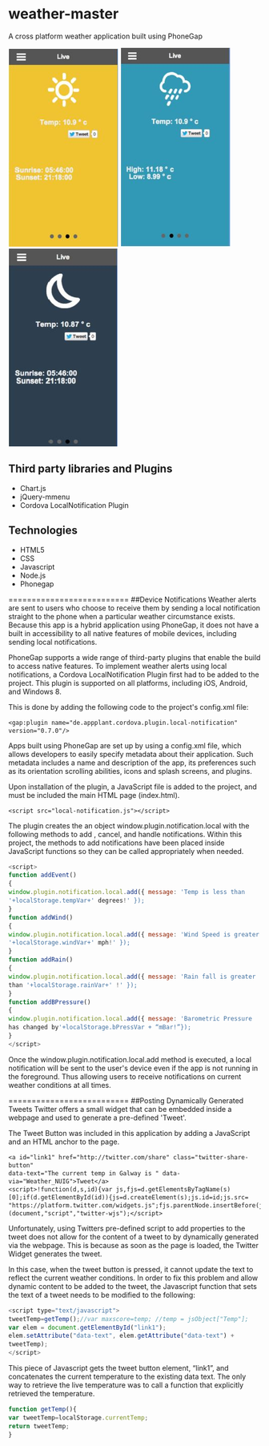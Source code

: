 # weather-master
A cross platform weather application built using PhoneGap


![Alt text](/screenshot1.JPG?raw=true "Screenshot #1: Warm Weather")
![Alt text](/screenshot2.JPG?raw=true "Screenshot #2: Cold Weather")
![Alt text](/screenshot3.JPG?raw=true "Screenshot #3: Night Time")


## Third party libraries and Plugins
* Chart.js
* jQuery-mmenu
* Cordova LocalNotification Plugin

## Technologies
* HTML5
* CSS
* Javascript
* Node.js
* Phonegap

==========================
##Device Notifications
Weather alerts are sent to users who choose to receive them by sending a local notification straight to
the phone when a particular weather circumstance exists. Because this app is a hybrid
application using PhoneGap, it does not have a built in accessibility to all native features of mobile
devices, including sending local notifications.

PhoneGap supports a wide range of third-party plugins that enable the build to access native
features. To implement weather alerts using local notifications, a Cordova LocalNotification Plugin
first had to be added to the project. This plugin is supported on all platforms, including iOS, Android, and Windows 8.

This is done by adding the following code to the project's config.xml file:
```
<gap:plugin name="de.appplant.cordova.plugin.local-notification" version="0.7.0"/>
```

Apps built using PhoneGap are set up by using a config.xml file, which allows developers to easily
specify metadata about their application. Such metadata includes a name and description of the app, its
preferences such as its orientation scrolling abilities, icons and splash screens, and plugins.

Upon  installation of the plugin, a JavaScript file is added to the project, and must be included
the main HTML page (index.html).
```
<script src="local-notification.js"></script>
```

The plugin creates the an object window.plugin.notification.local with the following methods to add ,
cancel, and handle notifications. Within this project, the methods to add notifications have been placed
inside JavaScript functions so they can be called appropriately when needed.
```javascript
<script>
function addEvent()
{
window.plugin.notification.local.add({ message: 'Temp is less than
'+localStorage.tempVar+' degrees!' });
}
function addWind()
{
window.plugin.notification.local.add({ message: 'Wind Speed is greater than
'+localStorage.windVar+' mph!' });
}
function addRain()
{
window.plugin.notification.local.add({ message: 'Rain fall is greater
than '+localStorage.rainVar+' !' });
}
function addBPressure()
{
window.plugin.notification.local.add({ message: 'Barometric Pressure
has changed by'+localStorage.bPressVar + “mBar!”});
}
</script>
```

Once the window.plugin.notification.local.add method is executed, a local notification will be sent to
the user's device even if the app is not running in the foreground. Thus allowing users to receive
notifications on current weather conditions at all times.

==========================
##Posting Dynamically Generated Tweets
Twitter offers a small widget that can be embedded inside a webpage and used to generate a pre-defined 'Tweet'.

The Tweet Button was included in this application by adding a JavaScript and an HTML anchor to the page.
```
<a id="link1" href="http://twitter.com/share" class="twitter-share-button"
data-text="The current temp in Galway is " data-via="Weather_NUIG">Tweet</a>
<script>!function(d,s,id){var js,fjs=d.getElementsByTagName(s)
[0];if(d.getElementById(id)){js=d.createElement(s);js.id=id;js.src=
"https://platform.twitter.com/widgets.js";fjs.parentNode.insertBefore(js,fjs);}}
(document,"script","twitter-wjs");</script>
```

Unfortunately, using Twitters pre-defined script to add properties to the tweet does not allow for the content of a tweet to by dynamically generated via the webpage. This is because as soon as the page is loaded, the Twitter Widget generates the tweet. 

In this case, when the tweet button is pressed, it cannot update the text to reflect the current weather conditions.
In order to fix this problem and allow dynamic content to be added to the tweet, the Javascript function that sets the text of a tweet needs to be modified to the following: 
```javascript
<script type="text/javascript">
tweetTemp=getTemp();//var maxscore=temp; //temp = jsObject["Temp"];
var elem = document.getElementById("link1");
elem.setAttribute("data-text", elem.getAttribute("data-text") +
tweetTemp);
</script>
```
This piece of Javascript gets the tweet button element, “link1”, and concatenates the current temperature to the existing data text. The only way to retrieve the live temperature was to call a function that explicitly retrieved the temperature.
```javascript
function getTemp(){
var tweetTemp=localStorage.currentTemp;
return tweetTemp;
}
```
